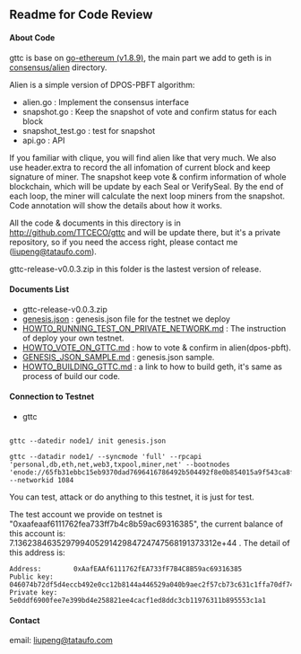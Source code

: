 
## Readme for Code Review

#### About Code

gttc is base on [go-ethereum (v1.8.9)](https://github.com/ethereum/go-ethereum), the main part we add to geth is in [consensus/alien](https://github.com/TTCECO/gttc/blob/master/consensus/alien) directory.

Alien is a simple version of DPOS-PBFT algorithm:

* alien.go    : Implement the consensus interface
* snapshot.go : Keep the snapshot of vote and confirm status for each block
* snapshot_test.go : test for snapshot
* api.go      : API

If you familiar with clique, you will find alien like that very much. We also use header.extra to record the all infomation of current block and keep signature of miner. The snapshot keep vote & confirm information of whole blockchain, which will be update by each Seal or VerifySeal. By the end of each loop, the miner will calculate the next loop miners from the snapshot. Code annotation will show the details about how it works.

All the code & documents in this directory is in http://github.com/TTCECO/gttc and will be update there, but it's a private repository, so if you need the access right, please contact me (liupeng@tataufo.com). 

gttc-release-v0.0.3.zip in this folder is the lastest version of release.

#### Documents List

* gttc-release-v0.0.3.zip 
* [genesis.json](https://github.com/TTCECO/gttc/blob/master/docs/genesis.json)  : genesis.json file for the testnet we deploy
* [HOWTO_RUNNING_TEST_ON_PRIVATE_NETWORK.md](https://github.com/TTCECO/gttc/blob/master/docs/HOWTO_RUNNING_TEST_ON_PRIVATE_NETWORK.md) : The instruction of deploy your own testnet.
* [HOWTO_VOTE_ON_GTTC.md](https://github.com/TTCECO/gttc/blob/master/docs/HOWTO_VOTE_ON_GTTC.md)  : how to vote & confirm in alien(dpos-pbft).
* [GENESIS_JSON_SAMPLE.md](https://github.com/TTCECO/gttc/blob/master/docs/GENESIS_JSON_SAMPLE.md) : genesis.json sample.
* [HOWTO_BUILDING_GTTC.md](https://github.com/TTCECO/gttc/blob/master/docs/HOWTO_BUILDING_GTTC.md) : a link to how to build geth, it's same as process of build our code.

#### Connection to Testnet

* gttc

```

gttc --datedir node1/ init genesis.json

gttc --datadir node1/ --syncmode 'full' --rpcapi 'personal,db,eth,net,web3,txpool,miner,net' --bootnodes 'enode://65fb31ebbc15eb9370dad7696416786492b504492f8e0b854015a9f543ca8f630b9f2d74dfefce15b4027a6977765a9a4941c105cf5bb8f87c706726287ecb39@39.106.104.30:30312' --networkid 1084

```

You can test, attack or do anything to this testnet, it is just for test.

The test account we provide on testnet is "0xaafeaaf6111762fea733ff7b4c8b59ac69316385", the current balance of this account is: 7.13623846352979940529142984724747568191373312e+44 . The detail of this address is:

```
Address:        0xAafEAAf6111762fEA733fF7B4C8B59ac69316385
Public key:     046074b72df5d4eccb492e0cc12b8144a446529a040b9aec2f57cb73c631c1ffa70df74f6055f6efdc4c6b9e65a2361360491d55913d9e3ad364ba1839d0c100d9
Private key:    5e0ddf6900fee7e399bd4e258821ee4cacf1ed8ddc3cb11976311b895553c1a1
```

#### Contact

email: liupeng@tataufo.com